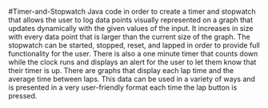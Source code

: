 #Timer-and-Stopwatch
Java code in order to create a timer and stopwatch that allows the user to log data points visually represented on a graph that updates dynamically with the given values of the input. It increases in size with every data point that is larger than the current size of the graph.
The stopwatch can be started, stopped, reset, and lapped in order to provide full functionality for the user. There is also a one minute timer that counts down while the clock runs and displays an alert for the user to let them know that their timer is up. 
There are graphs that display each lap time and the average time between laps. This data can be used in a variety of ways and is presented in a very user-friendly format each time the lap button is pressed.
